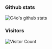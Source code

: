 ### Github stats

![C4o's github stats](https://github-readme-stats.vercel.app/api?username=C4o&count_private=true&show_icons=true)

### Visitors
![Visitor Count](https://profile-counter.glitch.me/LandGrey/count.svg)
